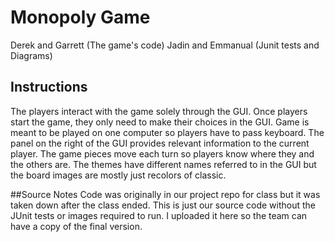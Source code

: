 # Monopoly Game
Derek and Garrett (The game's code)
Jadin and Emmanual (Junit tests and Diagrams)

## Instructions
The players interact with the game solely through the GUI. Once players start the game, they only need to make their choices in the GUI.
Game is meant to be played on one computer so players have to pass keyboard. 
The panel on the right of the GUI provides relevant information to the current player.
The game pieces move each turn so players know where they and the others are. 
The themes have different names referred to in the GUI but the board images are mostly just recolors of classic.
 
##Source Notes
Code was originally in our project repo for class but it was taken down after the class ended. 
This is just our source code without the JUnit tests or images required to run. 
I uploaded it here so the team can have a copy of the final version.
